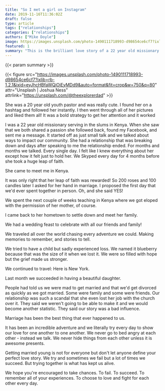 ```yaml
---
title: "So I met a girl on Instagram"
date: 2019-11-16T11:36:02Z
draft: false
type: article
tags: ["relationships"]
categories: ["relationships"]
authors: ["Mike Doyle"]
image: https://images.unsplash.com/photo-1490111718993-d98654ce6cf7?ixlib=rb-1.2.1&ixid=eyJhcHBfaWQiOjEyMDd9&auto=format&fit=crop&w=300&q=100"
featured: 1
summary: "This is the brilliant love story of a 22 year old missionary serving in the slums in Kenya who happened across a picture of a 20 year old youth pastor on Instagram."
---
```


{{< param summary >}}
    
{{< figure src="https://images.unsplash.com/photo-1490111718993-d98654ce6cf7?ixlib=rb-1.2.1&ixid=eyJhcHBfaWQiOjEyMDd9&auto=format&fit=crop&w=750&q=80" attr="Unsplash | Joshua Ness" attrlink="https://unsplash.com/@theexplorerdad" >}}

She was a 20 year old youth pastor and was really cute. I found her on a hashtag and followed her instantly. I then went through all of her pictures and liked them all! It was a bold strategy to get her attention and it worked

I was a 22 year old missionary serving in the slums in Kenya. When she saw that we both shared a passion she followed back, found my Facebook, and sent me a message. It started off as just small talk and we talked about ways to impact our community. She had a relationship that was breaking down and days after speaking to me the relationship ended. For months and months we talked. Every single day. I felt like I knew everything about her except how it felt just to hold her. We Skyped every day for 4 months before she took a huge leap of faith.

She came to meet me in Kenya.

It was only right that her leap of faith was rewarded! So 200 roses and 100 candles later I asked for her hand in marriage. I proposed the first day that we'd ever spent together in person. Oh, and she said YES!

We spent the next couple of weeks teaching in Kenya where we got eloped with the permission of her mother, of course.

I came back to her hometown to settle down and meet her family.

We had a wedding feast to celebrate with all our friends and family!

We traveled all over the world chasing every adventure we could. Making memories to remember, and stories to tell.

We tried to have a child but sadly experienced loss. We named it blueberry because that was the size of it when we lost it. We were so filled with hope but the grief made us stronger.

We continued to travel: Here is New York.

Last month we succeeded in having a beautiful daughter.

People had told us we were mad to get married and that we'd get divorced as quickly as we got married. Some were family and some were friends. Our relationship was such a scandal that she even lost her job with the church over it. They said we weren't going to be able to make it and we would become another statistic. They said our story was a bad influence.

Marriage has been the best thing that ever happened to us. 

It has been an incredible adventure and we literally try every day to show our love for one another to one another. We never go to bed angry at each other - instead we talk. We never hide things from each other unless it is awesome presents.

Getting married young is not for everyone but don't let anyone define your perfect love story. We try and sometimes we fail but a lot of times we succeed. But trying together is what has kept us alive.

We hope you're encouraged to take chances. To fail. To succeed. To remember all of your experiences. To choose to love and fight for each other every day.

